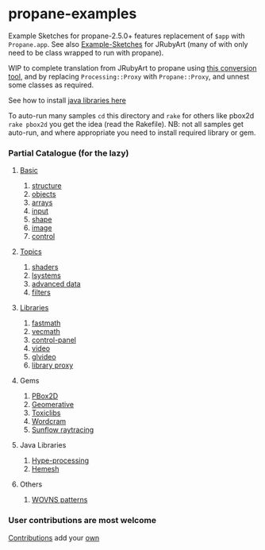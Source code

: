 # propane-examples
Example Sketches for propane-2.5.0+ features replacement of `$app` with `Propane.app`.
See also [Example-Sketches][examples] for JRubyArt (many of with only need to be class wrapped to run with propane).

WIP to complete translation from JRubyArt to propane using [this conversion tool][conversion], and by replacing `Processing::Proxy` with `Propane::Proxy`, and unnest some classes as required.

See how to install [java libraries here][contributed]

To auto-run many samples `cd` this directory and `rake` for others like pbox2d
`rake pbox2d` you get the idea (read the Rakefile). NB: not all samples get auto-run, and where appropriate you need to install required library or gem.

### Partial Catalogue (for the lazy)

1. [Basic][]

    1. [structure][]
    2. [objects][]
    3. [arrays][]
    4. [input][]
    5. [shape][]
    6. [image][]
    7. [control][]

2. [Topics][]

    1. [shaders][]
    2. [lsystems][]
    3. [advanced data][]
    4. [filters][]

3. [Libraries][]
    1. [fastmath][]
    2. [vecmath][]
    3. [control-panel][]
    4. [video][]
    5. [glvideo][]
    6. [library proxy][]

4. Gems
   1. [PBox2D][pbox2d]
   2. [Geomerative][geomerative]
   3. [Toxiclibs][toxiclibs]
   4. [Wordcram][wordcram]
   5. [Sunflow raytracing][joons]

5. Java Libraries
   1. [Hype-processing][hype]
   2. [Hemesh][hemesh]
6. Others
   1. [WOVNS patterns][wovns]

### User contributions are most welcome
[Contributions][] add your [own][]

[wovns]:https://github.com/ruby-processing/propane-examples/tree/master/examples/WOVNS
[Learning Processing with Ruby]:https://github.com/ruby-processing/learning-processing-with-ruby
[Nature of Code Examples in ruby]:https://github.com/ruby-processing/The-Nature-of-Code-for-propane
[Contributions]:https://github.com/ruby-processing/propane-examples/tree/master/contributed
[own]:https://github.com/ruby-processing/propane-examples/blob/master/CONTRIBUTING.md
[Basic]:https://github.com/ruby-processing/propane-examples/tree/master/processing_app/basics
[structure]:https://github.com/ruby-processing/propane-examples/tree/master/processing_app/basics/structure
[objects]:https://github.com/ruby-processing/propane-examples/tree/master/processing_app/basics/objects
[arrays]:https://github.com/ruby-processing/propane-examples/tree/master/processing_app/basics/arrays
[control]:https://github.com/ruby-processing/propane-examples/tree/master/processing_app/basics/control
[shape]:https://github.com/ruby-processing/propane-examples/tree/master/processing_app/basics/shape
[input]:https://github.com/ruby-processing/propane-examples/tree/master/processing_app/basics/input
[image]:https://github.com/ruby-processing/propane-examples/tree/master/processing_app/basics/image
[Topics]:https://github.com/ruby-processing/propane-examples/tree/master/processing_app/topics
[lsystems]:https://github.com/ruby-processing/propane-examples/tree/master/processing_app/topics/lsystems
[filters]:https://github.com/ruby-processing/propane-examples/tree/master/processing_app/topics/filters
[advanced data]:https://github.com/ruby-processing/propane-examples/tree/master/processing_app/topics/advanced_data
[shaders]:https://github.com/ruby-processing/propane-examples/tree/master/processing_app/topics/shaders
[Libraries]:https://github.com/ruby-processing/propane-examples/tree/master/processing_app/library
[fastmath]:https://github.com/ruby-processing/propane-examples/tree/master/processing_app/library/fastmath
[glvideo]:https://github.com/ruby-processing/propane-examples/tree/master/processing_app/library/glvideo
[vecmath]:https://github.com/ruby-processing/propane-examples/tree/master/processing_app/library/vecmath
[video]:https://github.com/ruby-processing/propane-examples/tree/master/processing_app/library/video
[control-panel]:https://github.com/ruby-processing/propane-examples/tree/master/contributed/jwishy.rb
[PBox2D]:https://github.com/ruby-processing/propane-examples/tree/master/external_library/ruby_gem/jbox2d
[hype]:https://github.com/ruby-processing/propane-examples/tree/master/external_library/java/hype
[hemesh]:https://github.com/ruby-processing/propane-examples/tree/master/external_library/java/hemesh
[joons]:https://github.com/ruby-processing/propane-examples/tree/master/external_library/gem/joonsrenderer
[geomerative]:https://github.com/ruby-processing/propane-examples/tree/master/external_library/gem/geomerative
[toxiclibs]:https://github.com/ruby-processing/propane-examples/tree/master/external_library/gem/toxiclibs
[wordcram]:https://github.com/ruby-processing/propane-examples/tree/master/external_library/gem/ruby_wordcram
[propane]:https://ruby-processing.github.io/propane/

[conversion]:https://gist.github.com/monkstone/6f61ecf6c0f222d9b80250bd60a8c84f
[examples]:https://github.com/JRubyArt-examples/propane-examples
[contributed]:https://ruby-processing.github.io/propane/contributed

[library proxy]:https://github.com/ruby-processing/propane-examples/tree/master/processing_app/library/library_proxy
